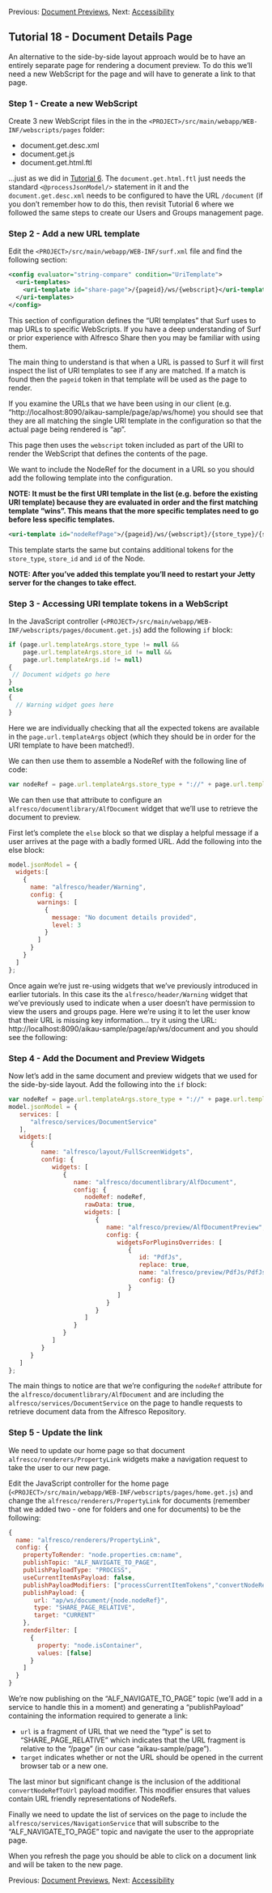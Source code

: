 Previous: [Document Previews](./Tutorial17.md),
Next: [Accessibility](./Tutorial19.md)

## Tutorial 18 - Document Details Page

An alternative to the side-by-side layout approach would be to have an entirely separate page for rendering a document preview. To do this we’ll need a new WebScript for the page and will have to generate a link to that page.

### Step 1 - Create a new WebScript
Create 3 new WebScript files in the in the `<PROJECT>/src/main/webapp/WEB-INF/webscripts/pages` folder:

* document.get.desc.xml
* document.get.js
* document.get.html.ftl

...just as we did in [Tutorial 6](./Tutorial6.md "Link to Tutorial 6"). The `document.get.html.ftl` just needs the standard `<@processJsonModel/>` statement in it and the `document.get.desc.xml` needs to be configured to have the URL `/document` (if you don’t remember how to do this, then revisit Tutorial 6 where we followed the same steps to create our Users and Groups management page.

### Step 2  - Add a new URL template
Edit the `<PROJECT>/src/main/webapp/WEB-INF/surf.xml` file and find the following section:

```XML
<config evaluator="string-compare" condition="UriTemplate">
  <uri-templates>
    <uri-template id="share-page">/{pageid}/ws/{webscript}</uri-template>
  </uri-templates>
</config>
```

This section of configuration defines the “URI templates” that Surf uses to map URLs to specific WebScripts. If you have a deep understanding of Surf or prior experience with Alfresco Share then you may be familiar with using them. 

The main thing to understand is that when a URL is passed to Surf it will first inspect the list of URI templates to see if any are matched. If a match is found then the `pageid` token in that template will be used as the page to render.

If you examine the URLs that we have been using in our client (e.g. “http://localhost:8090/aikau-sample/page/ap/ws/home) you should see that they are all matching the single URI template in the configuration so that the actual page being rendered is “ap”.

This page then uses the `webscript` token included as part of the URI to render the WebScript that defines the contents of the page.

We want to include the NodeRef for the document in a URL so you should add the following template into the configuration. 

**NOTE: It must be the first URI template  in the list (e.g. before the existing URI template) because they are evaluated in order and the first matching template “wins”. This means that the more specific templates need to go before less specific templates.**

```XML
<uri-template id="nodeRefPage">/{pageid}/ws/{webscript}/{store_type}/{store_id}/{id}</uri-template>
```

This template starts the same but contains additional tokens for the `store_type`, `store_id` and `id` of the Node.

**NOTE: After you’ve added this template you’ll need to restart your Jetty server for the changes to take effect.**

### Step 3 - Accessing URI template tokens in a WebScript
In the JavaScript controller (`<PROJECT>/src/main/webapp/WEB-INF/webscripts/pages/document.get.js`) add the following `if` block:

```JAVASCRIPT
if (page.url.templateArgs.store_type != null && 
    page.url.templateArgs.store_id != null &&
    page.url.templateArgs.id != null)
{
 // Document widgets go here
}
else
{
  // Warning widget goes here
}
```

Here we are individually checking that all the expected tokens are available in the `page.url.templateArgs` object (which they should be in order for the URI template to have been matched!).

We can then use them to assemble a NodeRef with the following line of code:

```JAVASCRIPT
var nodeRef = page.url.templateArgs.store_type + "://" + page.url.templateArgs.store_id + "/" + page.url.templateArgs.id;
```
   
We can then use that attribute to configure an `alfresco/documentlibrary/AlfDocument` widget that we’ll use to retrieve the document to preview.

First let’s complete the `else` block so that we display a helpful message if a user arrives at the page with a badly formed URL. Add the following into the else block:

```JAVASCRIPT
model.jsonModel = {
  widgets:[
    {
      name: "alfresco/header/Warning",
      config: {
        warnings: [
          {
            message: "No document details provided",
            level: 3
          }
        ]
      }
    }
  ]
};
```

Once again we’re just re-using widgets that we’ve previously introduced in earlier tutorials. In this case its the `alfresco/header/Warning` widget that we’ve previously used to indicate when a user doesn’t have permission to view the users and groups page. Here we’re using it to let the user know that their URL is missing key information… try it using the URL: http://localhost:8090/aikau-sample/page/ap/ws/document and you should see the following:



### Step 4 - Add the Document and Preview Widgets
Now let’s add in the same document and preview widgets that we used for the side-by-side layout. Add the following into the `if` block:

```JAVASCRIPT
var nodeRef = page.url.templateArgs.store_type + "://" + page.url.templateArgs.store_id + "/" + page.url.templateArgs.id;
model.jsonModel = {
   services: [
      "alfresco/services/DocumentService"
   ],
   widgets:[
      {
         name: "alfresco/layout/FullScreenWidgets",
         config: {
            widgets: [
               {
                  name: "alfresco/documentlibrary/AlfDocument",
                  config: {
                     nodeRef: nodeRef,
                     rawData: true,
                     widgets: [
                        {
                           name: "alfresco/preview/AlfDocumentPreview",
                           config: {
                              widgetsForPluginsOverrides: [
                                 {
                                    id: "PdfJs",
                                    replace: true,
                                    name: "alfresco/preview/PdfJs/PdfJs",
                                    config: {}
                                 }
                              ]
                           }
                        }
                     ]
                  }
               }
            ]
         }
      }
   ]
};
```

The main things to notice are that we’re configuring the `nodeRef` attribute for the `alfresco/documentlibrary/AlfDocument` and are including the `alfresco/services/DocumentService` on the page to handle requests to retrieve document data from the Alfresco Repository.

### Step 5 - Update the link
We need to update our home page so that document `alfresco/renderers/PropertyLink` widgets make a navigation request to take the user to our new page.

Edit the JavaScript controller for the home page (`<PROJECT>/src/main/webapp/WEB-INF/webscripts/pages/home.get.js`) and change the `alfresco/renderers/PropertyLink` for documents (remember that we added two - one for folders and one for documents) to be the following:

```JAVASCRIPT
{
  name: "alfresco/renderers/PropertyLink",
  config: {
    propertyToRender: "node.properties.cm:name",
    publishTopic: "ALF_NAVIGATE_TO_PAGE",
    publishPayloadType: "PROCESS",
    useCurrentItemAsPayload: false,
    publishPayloadModifiers: ["processCurrentItemTokens","convertNodeRefToUrl"],
    publishPayload: {
       url: "ap/ws/document/{node.nodeRef}",
       type: "SHARE_PAGE_RELATIVE",
       target: "CURRENT"
    },
    renderFilter: [
      {
        property: "node.isContainer",
        values: [false]
      }
    ]
  }
}
```

We’re now publishing on the “ALF_NAVIGATE_TO_PAGE” topic (we’ll add in a service to handle this in a moment) and generating a “publishPayload” containing the information required to generate a link:

* `url` is a fragment of URL that we need
the “type” is set to “SHARE_PAGE_RELATIVE” which indicates that the URL fragment is relative to the “<application-context>/page” (in our case “aikau-sample/page”).
* `target` indicates whether or not the URL should be opened in the current browser tab or a new one.

The last minor but significant change is the inclusion of the additional `convertNodeRefToUrl` payload modifier. This modifier ensures that values contain URL friendly representations of NodeRefs.

Finally we need to update the list of services on the page to include the `alfresco/services/NavigationService` that will subscribe to the “ALF_NAVIGATE_TO_PAGE” topic and navigate the user to the appropriate page.

When you refresh the page you should be able to click on a document link and will be taken to the new page.

Previous: [Document Previews](./Tutorial17.md),
Next: [Accessibility](./Tutorial19.md)
